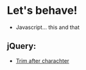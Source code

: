# Let's behave!

* Javascript... this and that

## jQuery:
* [Trim after charachter](trim-after-char.md)